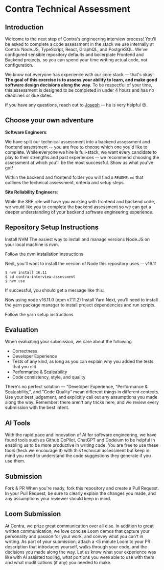 # Contra Technical Assessment

## Introduction

Welcome to the next step of Contra's engineering interview process! You'll be asked to complete a code assessment in the stack we use internally at Contra: Node.JS, TypeScript, React, GraphQL, and PostgreSQL. We've configured sensible repository defaults and boilerplate Frontend and Backend projects, so you can spend your time writing actual code, not configuration.

We know not everyone has experience with our core stack &mdash; that's okay! **The goal of this exercise is to assess your ability to learn, and make good software design decisions along the way.** To be respectful of your time, this assessment is designed to be completed in under 4 hours and has no deadlines or due dates.

If you have any questions, reach out to [Joseph](mailto:joseph@contra.com) -- he is very helpful 😉.

## Choose your own adventure

**Software Engineers**:

We have split our technical assessment into a backend assessment and frontend assessment -- you are free to choose which one you'd like to complete. While everyone we hire is full-stack, we want every candidate to play to their strengths and past experiences -- we recommend choosing the assessment at which you'll be the most successful. Show us what you've got!

Within the backend and frontend folder you will find a `README.md` that outlines the technical assessment, criteria and setup steps.

**Site Reliability Engineers**: 

While the SRE role will have you working with frontend and backend code, we would like you to complete the backend assessment so we can get a deeper understanding of your backend software engineering experience.

## Repository Setup Instructions

Install NVM
The easiest way to install and manage versions Node.JS on your local machine is nvm.

Follow the nvm installation instructions

Next, you'll want to install the version of Node this repository uses -- v16.11

```
$ nvm install 16.11
$ cd contra-interview-assessment
$ nvm use
```

If successful, you should get a message like this:

Now using node v16.11.0 (npm v7.11.2)
Install Yarn
Next, you'll need to install the yarn package manager to install project dependencies and run scripts.

Follow the yarn setup instructions

## Evaluation

When evaluating your submission, we care about the following:

- Correctness
- Developer Experience
- Tests of any kind, as long as you can explain why you added the tests that you did
- Performance & Scaleability
- Code consistency, style, and quality

There's no perfect solution — "Developer Experience, "Performance & Scaleability,", and "Code Quality" mean different things in different contexts. Use your best judgement, and explicitly call out any assumptions you made along the way. Remember: there aren't any tricks here, and we review every submission with the best intent.

## AI Tools

With the rapid pace and innovation of AI for software engineering, we have found tools such as Github CoPilot, ChatGPT and Codeium to be helpful in enabling us to be more productive in writing code. You are free to use these tools (heck we encourage it) with this technical assessment but keep in mind you need to understand the code suggestions they generate if you use them.

## Submission

Fork & PR
When you're ready, fork this repository and create a Pull Request. In your Pull Request, be sure to clearly explain the changes you made, and any assumptions your reviewer should keep in mind.

## Loom Submission

At Contra, we prize great communication over all else. In addition to great written communication, we love concise Loom demos that capture your personality and passion for your work, and convey what you can't in writing. As part of your submission, attach a <5 minute Loom to your PR description that introduces yourself, walks through your code, and the decisions you made along the way. Let us know what your experience was like with AI assisted tooling, what portions you were able to use with them and what modifications (if any) you needed to make.
